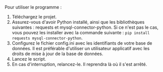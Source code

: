 Pour utiliser le programme :

1. Téléchargez le projet.
2. Assurez-vous d'avoir Python installé, ainsi que les bibliothèques suivantes : requests et mysql-connector-python. Si ce n'est pas le cas, vous pouvez les installer avec la commande suivante : `pip install requests mysql-connector-python`.
3. Configurez le fichier config.ini avec les identifiants de votre base de données. Il est préférable d'utiliser un utilisateur applicatif avec les droits de mise à jour de la base de données.
4. Lancez le script.
5. En cas d'interruption, relancez-le. Il reprendra là où il s'est arrêté.

